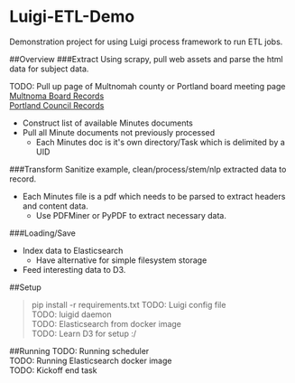 Luigi-ETL-Demo
==============

Demonstration project for using Luigi process framework to run ETL jobs.

##Overview
###Extract
Using scrapy, pull web assets and parse the html data for subject data. 

TODO: Pull up page of Multnomah county or Portland board meeting page  
[Multnoma Board Records](http://multnomah.granicus.com/ViewPublisher.php?view_id=3)  
[Portland Council Records](http://www.portlandonline.com/auditor/index.cfm?c=56676)  
 * Construct list of available Minutes documents
 * Pull all Minute documents not previously processed
    * Each Minutes doc is it's own directory/Task which is delimited by a UID

###Transform
Sanitize example, clean/process/stem/nlp extracted data to record.  
 * Each Minutes file is a pdf which needs to be parsed to extract headers and content data.
    * Use PDFMiner or PyPDF to extract necessary data.

###Loading/Save
 * Index data to Elasticsearch 
    * Have alternative for simple filesystem storage
 * Feed interesting data to D3.

##Setup
> pip install -r requirements.txt
TODO: Luigi config file  
TODO: luigid daemon  
TODO: Elasticsearch from docker image  
TODO: Learn D3 for setup :/  

##Running
TODO: Running scheduler  
TODO: Running Elasticsearch docker image  
TODO: Kickoff end task  

